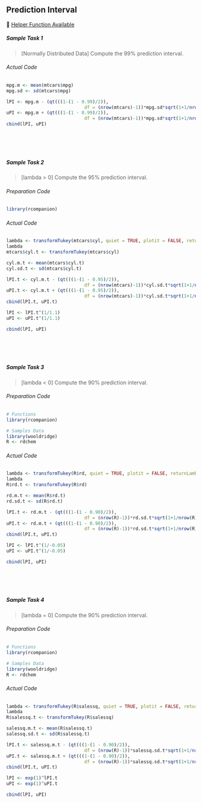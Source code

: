 ## Prediction Interval
:white_heart: [Helper Function Available](../../[SC]-Descriptive-Analytics/[SC]-Sampling-and-Estimation/[HF]-Prediction-Interval.md)

##### Sample Task 1
>\[Normally Distributed Data\] Compute the 99% prediction interval.
###### Actual Code
```r
mpg.m <- mean(mtcars$mpg)
mpg.sd <- sd(mtcars$mpg)

lPI <- mpg.m - (qt(((1-(1 - 0.99)/2)),
                             df = (nrow(mtcars)-1))*mpg.sd*sqrt(1+1/nrow(mtcars)))
uPI <- mpg.m + (qt(((1-(1 - 0.99)/2)),
                             df = (nrow(mtcars)-1))*mpg.sd*sqrt(1+1/nrow(mtcars)))
cbind(lPI, uPI)
```
</br></br></br>
##### Sample Task 2
>\[lambda > 0\] Compute the 95% prediction interval.
###### Preparation Code
```r
library(rcompanion)
```
###### Actual Code
```r
lambda <- transformTukey(mtcars$cyl, quiet = TRUE, plotit = FALSE, returnLambda = TRUE)
lambda
mtcars$cyl.t <- transformTukey(mtcars$cyl)

cyl.m.t <- mean(mtcars$cyl.t)
cyl.sd.t <- sd(mtcars$cyl.t)

lPI.t <- cyl.m.t - (qt(((1-(1 - 0.95)/2)),
                             df = (nrow(mtcars)-1))*cyl.sd.t*sqrt(1+1/nrow(mtcars)))
uPI.t <- cyl.m.t + (qt(((1-(1 - 0.95)/2)),
                             df = (nrow(mtcars)-1))*cyl.sd.t*sqrt(1+1/nrow(mtcars)))
cbind(lPI.t, uPI.t)

lPI <- lPI.t^(1/1.1)
uPI <- uPI.t^(1/1.1)

cbind(lPI, uPI)
```
</br></br></br>
##### Sample Task 3
>\[lambda < 0\] Compute the 90% prediction interval.
###### Preparation Code
```r
# Functions
library(rcompanion)

# Samples Data
library(wooldridge)
R <- rdchem
```
###### Actual Code
```r
lambda <- transformTukey(R$rd, quiet = TRUE, plotit = FALSE, returnLambda = TRUE)
lambda
R$rd.t <- transformTukey(R$rd)

rd.m.t <- mean(R$rd.t)
rd.sd.t <- sd(R$rd.t)

lPI.t <- rd.m.t - (qt(((1-(1 - 0.90)/2)),
                             df = (nrow(R)-1))*rd.sd.t*sqrt(1+1/nrow(R)))
uPI.t <- rd.m.t + (qt(((1-(1 - 0.90)/2)),
                             df = (nrow(R)-1))*rd.sd.t*sqrt(1+1/nrow(R)))
cbind(lPI.t, uPI.t)

lPI <- lPI.t^(1/-0.05)
uPI <- uPI.t^(1/-0.05)

cbind(lPI, uPI)
```
</br></br></br>
##### Sample Task 4
>\[lambda = 0\] Compute the 90% prediction interval.
###### Preparation Code
```r
# Functions
library(rcompanion)

# Samples Data
library(wooldridge)
R <- rdchem
```
###### Actual Code
```r
lambda <- transformTukey(R$salessq, quiet = TRUE, plotit = FALSE, returnLambda = TRUE)
lambda
R$salessq.t <- transformTukey(R$salessq)

salessq.m.t <- mean(R$salessq.t)
salessq.sd.t <- sd(R$salessq.t)

lPI.t <- salessq.m.t - (qt(((1-(1 - 0.90)/2)),
                             df = (nrow(R)-1))*salessq.sd.t*sqrt(1+1/nrow(R)))
uPI.t <- salessq.m.t + (qt(((1-(1 - 0.90)/2)),
                             df = (nrow(R)-1))*salessq.sd.t*sqrt(1+1/nrow(R)))
cbind(lPI.t, uPI.t)

lPI <- exp(1)^lPI.t
uPI <- exp(1)^uPI.t

cbind(lPI, uPI)
```
